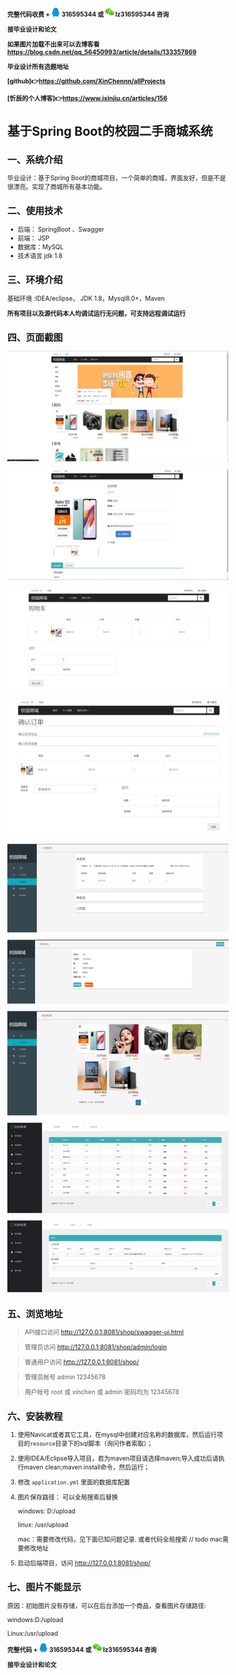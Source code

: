 **完整代码收费 +  <img src="./pictures/qq.svg" width="20"> 316595344     或   <img src="./pictures/weChat.svg" width="20"> lz316595344  咨询** 

**接毕业设计和论文**

**如果图片加载不出来可以去博客看 https://blog.csdn.net/qq_56450993/article/details/133357869**

**毕业设计所有选题地址**

**[github]👉https://github.com/XinChennn/allProjects**

**[忻辰的个人博客]👉https://www.ixinjiu.cn/articles/156**

# 基于Spring Boot的校园二手商城系统

## 一、系统介绍

毕业设计：基于Spring Boot的商城项目，一个简单的商城，界面友好，但是不是很漂亮。实现了商城所有基本功能。

## 二、使用技术

 * 后端： SpringBoot 、Swagger
 * 前端： JSP 
 * 数据库：MySQL
 * 技术语言 jdk 1.8

## 三、环境介绍

基础环境 :IDEA/eclipse， JDK 1.8，Mysql8.0+，Maven

**所有项目以及源代码本人均调试运行无问题，可支持远程调试运行**

## 四、页面截图

![](./pictures/1.jpg)

![](./pictures/2.jpg)

![](./pictures/3.jpg)

![](./pictures/4.jpg)

![](./pictures/5.jpg)

![](./pictures/6.jpg)

![](./pictures/7.jpg)

![](./pictures/8.jpg)

![](./pictures/9.jpg)


## 五、浏览地址

> API接口访问  http://127.0.0.1:8081/shop/swagger-ui.html

> 管理员访问 http://127.0.0.1:8081/shop/admin/login

> 普通用户访问 http://127.0.0.1:8081/shop/

>管理员帐号  admin 12345678

>用户帐号  root 或 xinchen 或 admin  密码均为 12345678

## 六、安装教程

1. 使用Navicat或者其它工具，在mysql中创建对应名称的数据库，然后运行项目的`resource`目录下的sql脚本（询问作者索取）；

2. 使用IDEA/Eclipse导入项目，若为maven项目请选择maven;导入成功后请执行maven clean;maven install命令，然后运行；

3. 修改 `application.yml` 里面的数据库配置

4. 图片保存路径：  可以全局搜索后替换

    windows:  D:/upload

    linux:  /usr/upload

    mac：需要修改代码，见下面已知问题记录. 或者代码全局搜索   // todo mac需要修改地址 

5. 启动后端项目，访问 http://127.0.0.1:8081/shop/


## 七、图片不能显示

 原因：初始图片没有存储，可以在后台添加一个商品，查看图片存储路径:

 windows:D:/upload

 Linux:/usr/upload



**完整代码 +  <img src="./pictures/qq.svg" width="20"> 316595344     或   <img src="./pictures/weChat.svg" width="20"> lz316595344  咨询** 

**接毕业设计和论文**

